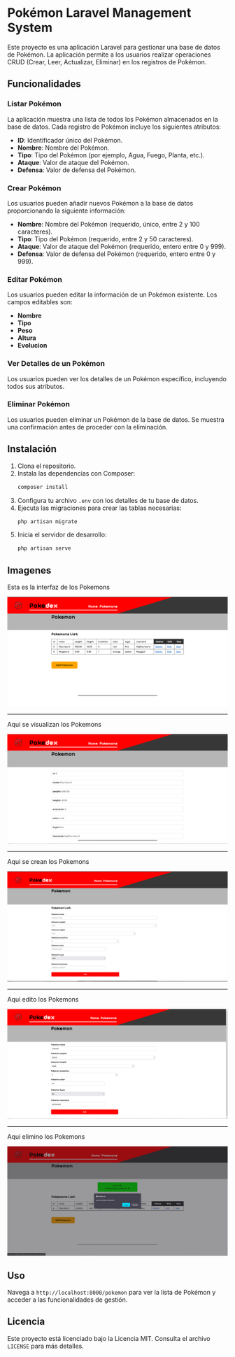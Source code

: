 # Pokémon Laravel Management System

Este proyecto es una aplicación Laravel para gestionar una base de datos de Pokémon. La aplicación permite a los usuarios realizar operaciones CRUD (Crear, Leer, Actualizar, Eliminar) en los registros de Pokémon.

## Funcionalidades

### Listar Pokémon

La aplicación muestra una lista de todos los Pokémon almacenados en la base de datos. Cada registro de Pokémon incluye los siguientes atributos:
- **ID**: Identificador único del Pokémon.
- **Nombre**: Nombre del Pokémon.
- **Tipo**: Tipo del Pokémon (por ejemplo, Agua, Fuego, Planta, etc.).
- **Ataque**: Valor de ataque del Pokémon.
- **Defensa**: Valor de defensa del Pokémon.

### Crear Pokémon

Los usuarios pueden añadir nuevos Pokémon a la base de datos proporcionando la siguiente información:
- **Nombre**: Nombre del Pokémon (requerido, único, entre 2 y 100 caracteres).
- **Tipo**: Tipo del Pokémon (requerido, entre 2 y 50 caracteres).
- **Ataque**: Valor de ataque del Pokémon (requerido, entero entre 0 y 999).
- **Defensa**: Valor de defensa del Pokémon (requerido, entero entre 0 y 999).

### Editar Pokémon

Los usuarios pueden editar la información de un Pokémon existente. Los campos editables son:
- **Nombre**
- **Tipo**
- **Peso**
- **Altura**
- **Evolucion**

### Ver Detalles de un Pokémon

Los usuarios pueden ver los detalles de un Pokémon específico, incluyendo todos sus atributos.

### Eliminar Pokémon

Los usuarios pueden eliminar un Pokémon de la base de datos. Se muestra una confirmación antes de proceder con la eliminación.

## Instalación

1. Clona el repositorio.
2. Instala las dependencias con Composer:
    ```sh
    composer install
    ```
3. Configura tu archivo `.env` con los detalles de tu base de datos.
4. Ejecuta las migraciones para crear las tablas necesarias:
    ```sh
    php artisan migrate
    ```
5. Inicia el servidor de desarrollo:
    ```sh
    php artisan serve
    ```

## Imagenes

Esta es la interfaz de los Pokemons

![Interfaz Pokemon](/img/1.PNG)

<hr></hr>

Aqui se visualizan los Pokemons

![Vista Pokemon](/img/2.PNG)

<hr></hr>

Aqui se crean los Pokemons

![Crear Pokemon](/img/3.PNG)

<hr></hr>

Aqui edito los Pokemons

![Editar Pokemon](/img/4.PNG)

<hr></hr>

Aqui elimino los Pokemons

![Eliminar Pokemon](/img/5.PNG)

## Uso

Navega a `http://localhost:8000/pokemon` para ver la lista de Pokémon y acceder a las funcionalidades de gestión.

## Licencia

Este proyecto está licenciado bajo la Licencia MIT. Consulta el archivo `LICENSE` para más detalles.
